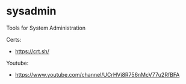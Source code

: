 # sysadmin
Tools for System Administration

Certs:
  * https://crt.sh/


Youtube:
  * https://www.youtube.com/channel/UCrHVj8R756nMcV77u2RfBFA
